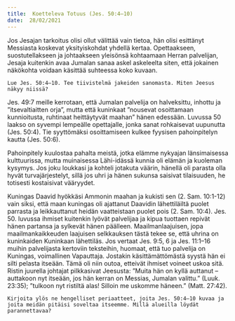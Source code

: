 ```yaml
---
title:  Koetteleva Totuus (Jes. 50:4–10)
date:  28/02/2021
---
```


Jos Jesajan tarkoitus olisi ollut välittää vain tietoa, hän olisi esittänyt Messiasta koskevat yksityiskohdat yhdellä kertaa. Opettaakseen, suostutellakseen ja johtaakseen yleisönsä kohtaamaan Herran palvelijan, Jesaja kuitenkin avaa Jumalan sanaa askel askeleelta siten, että jokainen näkökohta voidaan käsittää suhteessa koko kuvaan.

`Lue Jes. 50:4–10. Tee tiivistelmä jakeiden sanomasta. Miten Jeesus näkyy niissä?`

Jes. 49:7 meille kerrotaan, että Jumalan palvelija on halveksittu, inhottu ja ”itsevaltiaitten orja”, mutta että kuninkaat ”nousevat osoittamaan kunnioitusta, ruhtinaat heittäytyvät maahan” hänen edessään. Luvussa 50 laakso on syvempi lempeälle opettajalle, jonka sanat rohkaisevat uupunutta (Jes. 50:4). Tie syyttömäksi osoittamiseen kulkee fyysisen pahoinpitelyn kautta (Jes. 50:6).

Pahoinpitely kuulostaa pahalta meistä, jotka elämme nykyajan länsimaisessa kulttuurissa, mutta muinaisessa Lähi-idässä kunnia oli elämän ja kuoleman kysymys. Jos joku loukkasi ja kohteli jotakuta väärin, hänellä oli parasta olla hyvät turvajärjestelyt, sillä jos uhri ja hänen sukunsa saisivat tilaisuuden, he totisesti kostaisivat vääryydet.

Kuningas Daavid hyökkäsi Ammonin maahan ja kukisti sen (2. Sam. 10:1-12) vain siksi, että maan kuningas oli ajattanut Daavidin lähettiläiltä puolet parrasta ja leikkauttanut heidän vaatteistaan puolet pois (2. Sam. 10:4). Jes. 50. luvussa ihmiset kuitenkin lyövät palvelijaa ja kipua tuottaen repivät hänen partansa ja sylkevät hänen päälleen. Maailmanlaajuisen, jopa maailmankaikkeuden laajuisen selkkauksen tästä tekee se, että uhrina on kuninkaiden Kuninkaan lähettiläs. Jos vertaat Jes. 9:5, 6 ja Jes. 11:1–16 muihin palvelijasta kertoviin teksteihin, huomaat, että tuo palvelija on Kuningas, voimallinen Vapauttaja. Jostakin käsittämättömästä syystä hän ei silti pelasta itseään. Tämä oli niin outoa, etteivät ihmiset voineet uskoa sitä. Ristin juurella johtajat pilkkasivat Jeesusta: ”Muita hän on kyllä auttanut – auttakoon nyt itseään, jos hän kerran on Messias, Jumalan valittu.” (Luuk. 23:35); ”tulkoon nyt ristiltä alas! Silloin me uskomme häneen.” (Matt. 27:42).

`Kirjoita ylös ne hengelliset periaatteet, joita Jes. 50:4–10 kuvaa ja joita meidän pitäisi soveltaa itseemme. Millä alueilla löydät parannettavaa?`
